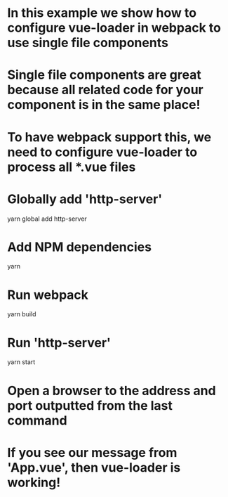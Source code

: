# In this example we show how to configure vue-loader in webpack to use single file components

# Single file components are great because all related code for your component is in the same place! 

# To have webpack support this, we need to configure vue-loader to process all *.vue files

# Globally add 'http-server'
yarn global add http-server

# Add NPM dependencies
yarn

# Run webpack
yarn build

# Run 'http-server'
yarn start

# Open a browser to the address and port outputted from the last command

# If you see our message from 'App.vue', then vue-loader is working!
